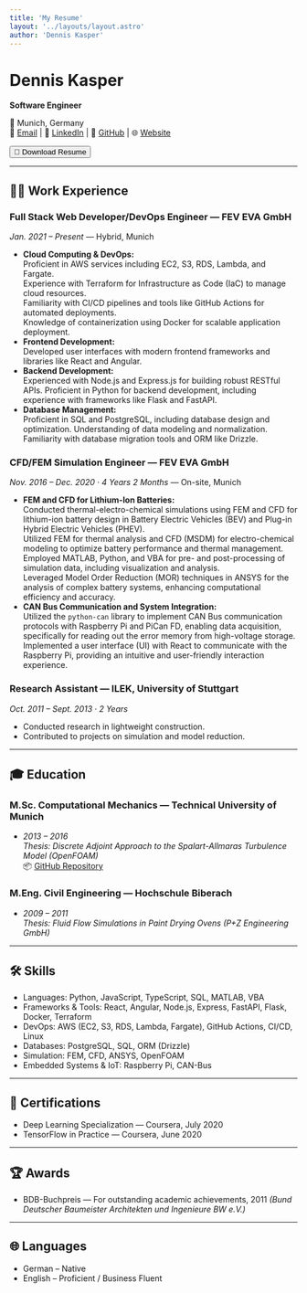 ```yaml
---
title: 'My Resume'
layout: '../layouts/layout.astro'
author: 'Dennis Kasper'
---
```


<div class="markdown-content">

# Dennis Kasper

**Software Engineer**

📍 Munich, Germany  
📧 [Email](mailto:dennis.m.kasper@gmail.com) | 💼 [LinkedIn](https://linkedin.com/in/denniskasper) | 🐙 [GitHub](https://github.com/denniskasper) | 🌐 [Website](https://denniskasper.com)

<div class="mt-4 mb-6">
  <a href="/resume.pdf" download="dennis-kasper-resume.pdf">
    <button class="bg-blue-600 bg-opacity-40 text-white px-3 py-1.5 rounded-md hover:bg-opacity-70 transition text-sm font-normal">
      📄 Download Resume
    </button>
  </a>
</div>

---

## 🧑‍💼 Work Experience

### Full Stack Web Developer/DevOps Engineer — FEV EVA GmbH

_Jan. 2021 – Present_ — Hybrid, Munich

- **Cloud Computing & DevOps:**  
  Proficient in AWS services including EC2, S3, RDS, Lambda, and Fargate.  
  Experience with Terraform for Infrastructure as Code (IaC) to manage cloud resources.  
  Familiarity with CI/CD pipelines and tools like GitHub Actions for automated deployments.  
  Knowledge of containerization using Docker for scalable application deployment.
- **Frontend Development:**  
  Developed user interfaces with modern frontend frameworks and libraries like React and Angular.
- **Backend Development:**  
  Experienced with Node.js and Express.js for building robust RESTful APIs.
  Proficient in Python for backend development, including experience with frameworks like Flask and FastAPI.
- **Database Management:**  
  Proficient in SQL and PostgreSQL, including database design and optimization.
  Understanding of data modeling and normalization.
  Familiarity with database migration tools and ORM like Drizzle.

### CFD/FEM Simulation Engineer — FEV EVA GmbH

_Nov. 2016 – Dec. 2020 · 4 Years 2 Months_ — On-site, Munich

- **FEM and CFD for Lithium-Ion Batteries:**  
  Conducted thermal-electro-chemical simulations using FEM and CFD for lithium-ion battery design in Battery Electric Vehicles (BEV) and Plug-in Hybrid Electric Vehicles (PHEV).  
  Utilized FEM for thermal analysis and CFD (MSDM) for electro-chemical modeling to optimize battery performance and thermal management.  
  Employed MATLAB, Python, and VBA for pre- and post-processing of simulation data, including visualization and analysis.  
  Leveraged Model Order Reduction (MOR) techniques in ANSYS for the analysis of complex battery systems, enhancing computational efficiency and accuracy.
- **CAN Bus Communication and System Integration:**  
  Utilized the `python-can` library to implement CAN Bus communication protocols with Raspberry Pi and PiCan FD, enabling data acquisition, specifically for reading out the error memory from high-voltage storage.  
  Implemented a user interface (UI) with React to communicate with the Raspberry Pi, providing an intuitive and user-friendly interaction experience.

### Research Assistant — ILEK, University of Stuttgart

_Oct. 2011 – Sept. 2013 · 2 Years_

- Conducted research in lightweight construction.
- Contributed to projects on simulation and model reduction.

---

## 🎓 Education

### M.Sc. Computational Mechanics — Technical University of Munich

- _2013 – 2016_  
  _Thesis: Discrete Adjoint Approach to the Spalart-Allmaras Turbulence Model (OpenFOAM)_  
  📦 [GitHub Repository](https://github.com/denniskasper/OpenFOAM301)

### M.Eng. Civil Engineering — Hochschule Biberach

- _2009 – 2011_  
  _Thesis: Fluid Flow Simulations in Paint Drying Ovens (P+Z Engineering GmbH)_

---

## 🛠 Skills

- Languages: Python, JavaScript, TypeScript, SQL, MATLAB, VBA
- Frameworks & Tools: React, Angular, Node.js, Express, FastAPI, Flask, Docker, Terraform
- DevOps: AWS (EC2, S3, RDS, Lambda, Fargate), GitHub Actions, CI/CD, Linux
- Databases: PostgreSQL, SQL, ORM (Drizzle)
- Simulation: FEM, CFD, ANSYS, OpenFOAM
- Embedded Systems & IoT: Raspberry Pi, CAN-Bus

---

## 📜 Certifications

- Deep Learning Specialization — Coursera, July 2020
- TensorFlow in Practice — Coursera, June 2020

---

## 🏆 Awards

- BDB-Buchpreis — For outstanding academic achievements, 2011
  _(Bund Deutscher Baumeister Architekten und Ingenieure BW e.V.)_

---

## 🌐 Languages

- German – Native
- English – Proficient / Business Fluent

</div>
